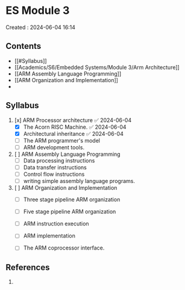 # ES Module 3
Created : 2024-06-04 16:14


## Contents
- [[#Syllabus]]
- [[Academics/S6/Embedded Systems/Module 3/Arm Architecture]]
- [[ARM Assembly Language Programming]]
- [[ARM Organization and Implementation]]
- 
## Syllabus
1. [x] ARM Processor architecture ✅ 2024-06-04
	- [x] The Acorn RISC Machine. ✅ 2024-06-04
	- [x] Architectural inheritance ✅ 2024-06-04
	- [ ] The ARM programmer's model
	- [ ] ARM development tools.

1. [ ] ARM Assembly Language Programming
	- [ ]  Data processing instructions
	- [ ] Data transfer instructions
	- [ ] Control flow instructions
	- [ ] writing simple assembly language programs.

1. [ ] ARM Organization and Implementation
	- [ ] Three stage pipeline ARM organization
	- [ ] Five stage pipeline ARM organization
	- [ ] ARM instruction execution
	- [ ] ARM implementation
	- [ ] The ARM coprocessor interface. 






## References
1. 
